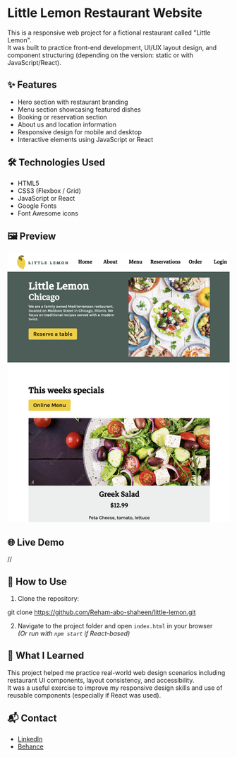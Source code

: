 # Little Lemon Restaurant Website

This is a responsive web project for a fictional restaurant called "Little Lemon".  
It was built to practice front-end development, UI/UX layout design, and component structuring (depending on the version: static or with JavaScript/React).

## ✨ Features

- Hero section with restaurant branding
- Menu section showcasing featured dishes
- Booking or reservation section
- About us and location information
- Responsive design for mobile and desktop
- Interactive elements using JavaScript or React

## 🛠️ Technologies Used

- HTML5  
- CSS3 (Flexbox / Grid)  
- JavaScript or React  
- Google Fonts  
- Font Awesome icons

## 🖼️ Preview

![screenshot](assets/readme-image1.png)

## 🌐 Live Demo

//

## 📁 How to Use

1. Clone the repository:

git clone https://github.com/Reham-abo-shaheen/little-lemon.git

2. Navigate to the project folder and open `index.html` in your browser  
*(Or run with `npm start` if React-based)*

## 🎯 What I Learned

This project helped me practice real-world web design scenarios including restaurant UI components, layout consistency, and accessibility.  
It was a useful exercise to improve my responsive design skills and use of reusable components (especially if React was used).

## 📬 Contact

- [LinkedIn](https://www.linkedin.com/in/reham-abo-shaheen-17596326a/)  
- [Behance](https://www.behance.net/rehamaboshaheen)
